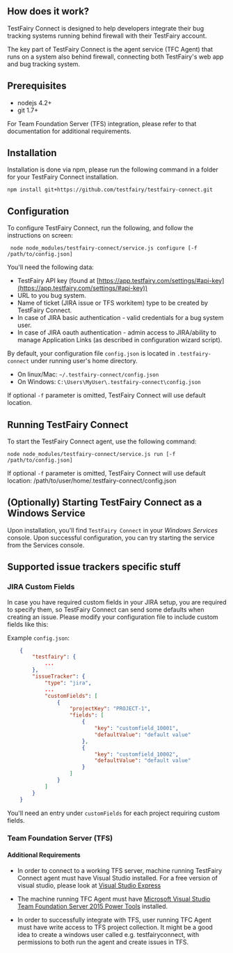 
## How does it work?

TestFairy Connect is designed to help developers integrate their bug tracking systems running behind firewall with their 
TestFairy account.

The key part of TestFairy Connect is the agent service (TFC Agent) that runs on a system also behind firewall, connecting both TestFairy's web app and bug tracking system.

## Prerequisites

* nodejs 4.2+
* git 1.7+

For Team Foundation Server (TFS) integration, please refer to that documentation for additional requirements. 

## Installation

Installation is done via npm, please run the following command in a folder for your TestFairy Connect installation.

 ```
 npm install git+https://github.com/testfairy/testfairy-connect.git
 ```

## Configuration

To configure TestFairy Connect, run the following, and follow the instructions on screen:
```
 node node_modules/testfairy-connect/service.js configure [-f /path/to/config.json]
```

You'll need the following data:

* TestFairy API key (found at [https://app.testfairy.com/settings/#api-key](https://app.testfairy.com/settings/#api-key))
* URL to you bug system.
* Name of ticket (JIRA issue or TFS workitem) type to be created by TestFairy Connect.
* In case of JIRA basic authentication - valid credentials for a bug system user.
* In case of JIRA oauth authentication - admin access to JIRA/ability to manage Application Links (as described in configuration wizard script).

By default, your configuration file `config.json` is located in `.testfairy-connect` under running user's home directory. 

- On linux/Mac: `~/.testfairy-connect/config.json`
- On Windows: `C:\Users\MyUser\.testfairy-connect\config.json`

If optional `-f` parameter is omitted, TestFairy Connect will use default location.

## Running TestFairy Connect

To start the TestFairy Connect agent, use the following command:

 ```
 node node_modules/testfairy-connect/service.js run [-f /path/to/config.json]
 ```
If optional `-f` parameter is omitted, TestFairy Connect will use default location: /path/to/user/home/.testfairy-connect/config.json
    
## (Optionally) Starting TestFairy Connect as a Windows Service

Upon installation, you'll find ```TestFairy Connect``` in your *Windows Services* console. Upon successful configuration,
you can try starting the service from the Services console.
    

## Supported issue trackers specific stuff

### JIRA Custom Fields

In case you have required custom fields in your JIRA setup, you are required to specify them, so TestFairy Connect can send 
some defaults when creating an issue. Please modify your configuration file to include custom fields like this:

Example ```config.json```:
   
```json
    {
        "testfairy": {
            ...
        },
        "issueTracker": {
            "type": "jira",
            ...
            "customFields": [
				{
					"projectKey": "PROJECT-1",
					"fields": [
						{
							"key": "customfield_10001",
							"defaultValue": "default value"
						},
						{
							"key": "customfield_10002",
							"defaultValue": "default value"
						}
					]
				}
            ]
        }
    }
```
You'll need an entry under `customFields` for each project requiring custom fields.



### Team Foundation Server (TFS)

#### Additional Requirements
* In order to connect to a working TFS server, machine running TestFairy Connect agent must have Visual Studio installed. For a free version of visual studio, please look at [Visual Studio Express](https://www.visualstudio.com/en-us/products/visual-studio-express-vs.aspx)

* The machine running TFC Agent must have [Microsoft Visual Studio Team Foundation Server 2015 Power Tools](https://visualstudiogallery.msdn.microsoft.com/898a828a-af00-42c6-bbb2-530dc7b8f2e1)
installed.

* In order to successfully integrate with TFS, user running TFC Agent must have write access to TFS project collection.
It might be a good idea to create a windows user called e.g. testfairyconnect, 
with permissions to both run the agent and create issues in TFS.


